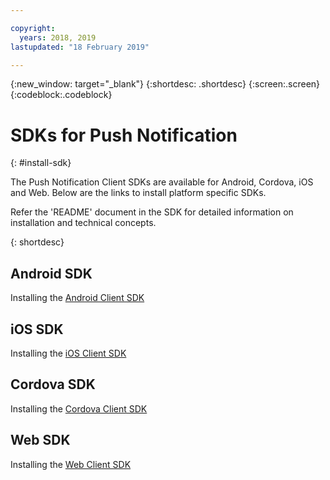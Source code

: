 ```yaml
---

copyright:
  years: 2018, 2019
lastupdated: "18 February 2019"

---
```


{:new_window: target="_blank"}
{:shortdesc: .shortdesc}
{:screen:.screen}
{:codeblock:.codeblock}

# SDKs for Push Notification
{: #install-sdk}

The Push Notification Client SDKs are available for Android, Cordova, iOS and Web. Below are the links to install platform specific SDKs.

Refer the 'README' document in the SDK for detailed information on installation and technical concepts.

{: shortdesc}

## Android SDK

   Installing the [Android Client SDK](https://github.com/ibm-bluemix-mobile-services/bms-clientsdk-android-push)


## iOS SDK

   Installing the [iOS Client SDK](https://github.com/ibm-bluemix-mobile-services/bms-clientsdk-swift-push)

## Cordova SDK

   Installing the [Cordova Client SDK](https://github.com/ibm-bluemix-mobile-services/bms-clientsdk-cordova-plugin-push)


## Web SDK

   Installing the [Web Client SDK](https://github.com/ibm-bluemix-mobile-services/bms-clientsdk-javascript-webpush)
